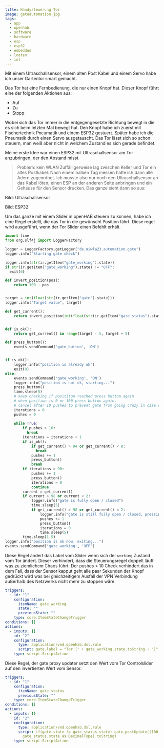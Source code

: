 ```yaml
---
title: Handysteuerung Tor
image: gateautomation.jpg
tags:
  - app
  - openhab
  - software
  - hardware
  - esp
  - esp32
  - embedded
  - loeten
  - iot
---
```


Mit einem Ultraschallsensor, einem alten Post Kabel und einem Servo habe ich unser Gartentor smart gemacht.
<!--more-->
Das Tor hat eine Fernbedienung, die nur einen Knopf hat. Dieser Knopf führt eine der folgenden Aktionen aus:

- Auf
- Zu
- Stopp

Wobei sich das Tor immer in die entgegengesetzte Richtung bewegt in die es sich beim letzten Mal bewegt hat. Den Knopf habe ich zuerst mit Fischertechnik Pneumatik und einem ESP32 gestuert. Später habe ich die Pneumatik durch einen Servo ausgetauscht.
Das Tor lässt sich so schon steuern, man weiß aber nicht in welchem Zustand es sich gerade befindet.

Meine erste Idee war einen ESP32 mit Ultraschallsensor am Tor anzubringen, der den Abstand misst.

> Problem: kein WLAN
Zuffälligerweise lag zwischen Keller und Tor ein altes Postkabel. Nach einem halben Tag messen hatte ich dann alle Adern zugeordnet.
Ich musste also nur noch den Ultraschallsensor an das Kabel löten, einen ESP an der anderen Seite anbringen und ein Gehäuse für den Sensor drucken.
Das ganze sieht dann so aus:

Bild: Ultraschallsensor

Bild: ESP32

Um das ganze mit einem Slider in openHAB steuern zu können, habe ich eine Regel erstellt, die das Tor in die gewünscht Position fährt.
Diese regel wird ausgeführt, wenn der Tor Slider einen Befehlt erhält.

```python
import time
from org.slf4j import LoggerFactory

logger = LoggerFactory.getLogger("de.niwla23.automation.gate")
logger.info("Starting gate check")

logger.info(str(ir.getItem("gate_working").state))
if str(ir.getItem("gate_working").state) != "OFF":
  exit(0)

def invert_position(pos):
    return 100 - pos


target = int(float(str(ir.getItem("gate").state)))
logger.info("Target value", target)

def get_current():
    return invert_position(int(float(str(ir.getItem("gate_status").state))))


def is_ok():
    return get_current() in range(target - 5, target + 5)

def press_button():
    events.sendCommand('gate_button', 'ON')


if is_ok():
    logger.info("position is already ok")
    exit(0)
else:
    events.sendCommand('gate_working', 'ON')
    logger.info("position is not ok, starting...")
    press_button()
    time.sleep(5)
    # keep checking if posititon reached press button again
    # when position is 0 or 100 press button again.
    # cancel after 10 pushes to prevent gate from going crazy in case of sensor failure
    iterations = 0
    pushes = 0
    
    while True:
        if pushes > 10:
          break
        iterations = iterations + 1
        if is_ok():
            if get_current() > 94 or get_current() < 8:
              break
            pushes += 1
            press_button()
            break
        if iterations > 90:
            pushes += 1
            press_button()
            iterations = 0
            continue
        current = get_current()
        if current > 98 or current < 2:
            logger.info("gate is fully open / closed")
            time.sleep(5)
            if get_current() > 98 or get_current() < 2:
                logger.info("gate is still fully open / closed, pressing button.")
                pushes += 1
                press_button()
                iterations = 0
                time.sleep(5)
        time.sleep(1.5)
logger.info("position is ok now, exiting...")
events.sendCommand('gate_working', 'OFF')
```

Diese Regel ändert das Label vom Slider wenn sich der `working` Zustand vom Tor ändert. Dieser verhindert, dass die Steuerungsregel doppelt läuft
was zu ziemlichem Chaos führt.
Der pushes > 10 Check verhindert das in dem Fall, dass der Sensor kapput geht alle paar Sekunden der Knopf gedrückt wird was bei gleichzeitigem
Ausfall der VPN Verbindung außerhalb des Netzwerks nicht mehr zu stoppen wäre.

```yaml
triggers:
  - id: "1"
    configuration:
      itemName: gate_working
      state: ""
      previousState: ""
    type: core.ItemStateChangeTrigger
conditions: []
actions:
  - inputs: {}
    id: "2"
    configuration:
      type: application/vnd.openhab.dsl.rule
      script: gate.label = "Tor (" + gate_working.state.toString + ")"
    type: script.ScriptAction
  ```

Diese Regel, der gate proxy updater setzt den Wert vom Tor Controlslider auf den invertierten Wert vom Sensor.

```yaml
triggers:
  - id: "1"
    configuration:
      itemName: gate_status
      previousState: ""
    type: core.ItemStateChangeTrigger
conditions: []
actions:
  - inputs: {}
    id: "2"
    configuration:
      type: application/vnd.openhab.dsl.rule
      script: if(gate.state != gate_status.state) gate.postUpdate((100 -
        gate_status.state as DecimalType).toString)
    type: script.ScriptAction
```
